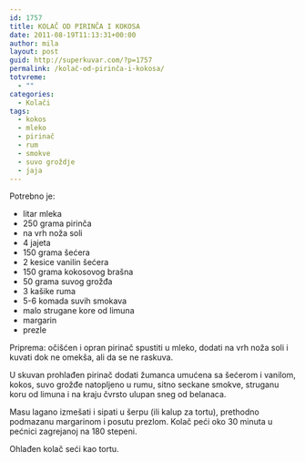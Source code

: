 ```yaml
---
id: 1757
title: KOLAČ OD PIRINČA I KOKOSA
date: 2011-08-19T11:13:31+00:00
author: mila
layout: post
guid: http://superkuvar.com/?p=1757
permalink: /kolač-od-pirinča-i-kokosa/
totvreme:
  - ""
categories:
  - Kolači
tags:
  - kokos
  - mleko
  - pirinač
  - rum
  - smokve
  - suvo groždje
  - jaja
---
```

Potrebno je:

  * litar mleka
  * 250 grama pirinča
  * na vrh noža soli
  * 4 jajeta
  * 150 grama šećera
  * 2 kesice vanilin šećera
  * 150 grama kokosovog brašna
  * 50 grama suvog grožđa
  * 3 kašike ruma
  * 5-6 komada suvih smokava
  * malo strugane kore od limuna
  * margarin
  * prezle

Priprema: očišćen i opran pirinač spustiti u mleko, dodati na vrh noža soli i kuvati dok ne omekša, ali da se ne raskuva.

U skuvan prohlađen pirinač dodati žumanca umućena sa šećerom i vanilom, kokos, suvo grožđe natopljeno u rumu, sitno seckane smokve, struganu koru od limuna i na kraju čvrsto ulupan sneg od belanaca.

Masu lagano izmešati i sipati u šerpu (ili kalup za tortu), prethodno podmazanu margarinom i posutu prezlom. Kolač peći oko 30 minuta u pećnici zagrejanoj na 180 stepeni.

Ohlađen kolač seći kao tortu.